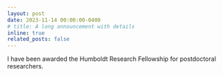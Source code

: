 ```yaml
---
layout: post
date: 2023-11-14 00:00:00-0400
# title: A long announcement with details
inline: true
related_posts: false
---
```


I have been awarded the Humboldt Research Fellowship for postdoctoral researchers.
